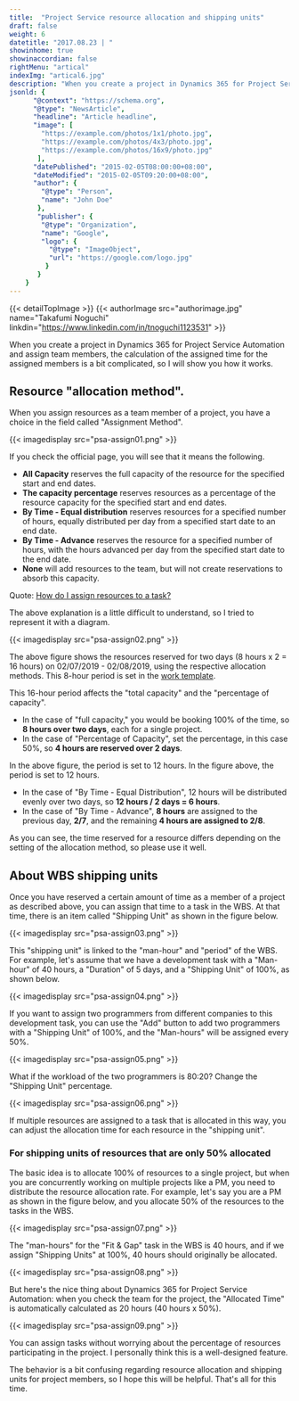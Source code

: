 ```yaml
---
title:  "Project Service resource allocation and shipping units"
draft: false
weight: 6
datetitle: "2017.08.23 | "
showinhome: true
showinaccordian: false
rightMenu: "artical"
indexImg: "artical6.jpg"
description: "When you create a project in Dynamics 365 for Project Service Automation and assign team members, the calculation of the assigned time for the assigned members is a bit complicated, so I will show you how it works."
jsonld: {
      "@context": "https://schema.org",
      "@type": "NewsArticle",
      "headline": "Article headline",
      "image": [
        "https://example.com/photos/1x1/photo.jpg",
        "https://example.com/photos/4x3/photo.jpg",
        "https://example.com/photos/16x9/photo.jpg"
       ],
      "datePublished": "2015-02-05T08:00:00+08:00",
      "dateModified": "2015-02-05T09:20:00+08:00",
      "author": {
        "@type": "Person",
        "name": "John Doe"
       },
       "publisher": {
        "@type": "Organization",
        "name": "Google",
        "logo": {
          "@type": "ImageObject",
          "url": "https://google.com/logo.jpg"
         }
       }
    }
---
```

{{< detailTopImage >}}
{{< authorImage src="authorimage.jpg" name="Takafumi Noguchi" linkdin="https://www.linkedin.com/in/tnoguchi1123531" >}}
<!-- Intro  -->
When you create a project in Dynamics 365 for Project Service Automation and assign team members, the calculation of the assigned time for the assigned members is a bit complicated, so I will show you how it works.

## Resource "allocation method".
When you assign resources as a team member of a project, you have a choice in the field called "Assignment Method".
<!-- Image= psa-assign01.png -->
{{< imagedisplay src="psa-assign01.png" >}}

If you check the official page, you will see that it means the following.

<!-- Quate box -->
* **All Capacity** reserves the full capacity of the resource for the specified start and end dates.
* **The capacity percentage** reserves resources as a percentage of the resource capacity for the specified start and end dates.
* **By Time - Equal distribution** reserves resources for a specified number of hours, equally distributed per day from a specified start date to an end date.
* **By Time - Advance** reserves the resource for a specified number of hours, with the hours advanced per day from the specified start date to the end date.
* **None** will add resources to the team, but will not create reservations to absorb this capacity.


Quote: [How do I assign resources to a task?](https://docs.microsoft.com/ja-jp/dynamics365/project-operations/psa/FAQ-assign-resources-to-tasks)

The above explanation is a little difficult to understand, so I tried to represent it with a diagram.
<!-- Image= psa-assign02.png -->
{{< imagedisplay src="psa-assign02.png" >}}

The above figure shows the resources reserved for two days (8 hours x 2 = 16 hours) on 02/07/2019 - 02/08/2019, using the respective allocation methods. This 8-hour period is set in the [work template]().

This 16-hour period affects the "total capacity" and the "percentage of capacity".
  * In the case of "full capacity," you would be booking 100% of the time, so **8 hours over two days**, each for a single project.
  * In the case of "Percentage of Capacity", set the percentage, in this case 50%, so **4 hours are reserved over 2 days**.

In the above figure, the period is set to 12 hours. In the figure above, the period is set to 12 hours.
  * In the case of "By Time - Equal Distribution", 12 hours will be distributed evenly over two days, so **12 hours / 2 days = 6 hours**.
  * In the case of "By Time - Advance", **8 hours** are assigned to the previous day, **2/7**, and the remaining **4 hours are assigned to 2/8**.

As you can see, the time reserved for a resource differs depending on the setting of the allocation method, so please use it well.

## About WBS shipping units
Once you have reserved a certain amount of time as a member of a project as described above, you can assign that time to a task in the WBS. At that time, there is an item called "Shipping Unit" as shown in the figure below.
<!-- Image= psa-assign03.png -->
{{< imagedisplay src="psa-assign03.png" >}}

This "shipping unit" is linked to the "man-hour" and "period" of the WBS. For example, let's assume that we have a development task with a "Man-hour" of 40 hours, a "Duration" of 5 days, and a "Shipping Unit" of 100%, as shown below.
<!-- Image= psa-assign04.png -->
{{< imagedisplay src="psa-assign04.png" >}}

If you want to assign two programmers from different companies to this development task, you can use the "Add" button to add two programmers with a "Shipping Unit" of 100%, and the "Man-hours" will be assigned every 50%.
<!-- Image= psa-assign05.png -->
{{< imagedisplay src="psa-assign05.png" >}}

What if the workload of the two programmers is 80:20? Change the "Shipping Unit" percentage.
<!-- Image= psa-assign06.png -->
{{< imagedisplay src="psa-assign06.png" >}}

If multiple resources are assigned to a task that is allocated in this way, you can adjust the allocation time for each resource in the "shipping unit".

### For shipping units of resources that are only 50% allocated
The basic idea is to allocate 100% of resources to a single project, but when you are concurrently working on multiple projects like a PM, you need to distribute the resource allocation rate. For example, let's say you are a PM as shown in the figure below, and you allocate 50% of the resources to the tasks in the WBS.
<!-- Image= psa-assign07.png -->
{{< imagedisplay src="psa-assign07.png" >}}

The "man-hours" for the "Fit & Gap" task in the WBS is 40 hours, and if we assign "Shipping Units" at 100%, 40 hours should originally be allocated.
<!-- Image= psa-assign08.png -->
{{< imagedisplay src="psa-assign08.png" >}}

But here's the nice thing about Dynamics 365 for Project Service Automation: when you check the team for the project, the "Allocated Time" is automatically calculated as 20 hours (40 hours x 50%).
<!-- Image= psa-assign09.png -->
{{< imagedisplay src="psa-assign09.png" >}}

You can assign tasks without worrying about the percentage of resources participating in the project. I personally think this is a well-designed feature.

The behavior is a bit confusing regarding resource allocation and shipping units for project members, so I hope this will be helpful. That's all for this time.     
&nbsp;